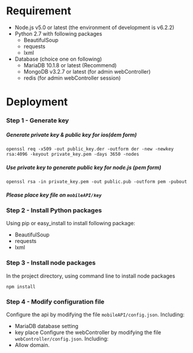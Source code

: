 # Requirement
* Node.js v5.0 or latest (the environment of development is v6.2.2)
* Python 2.7 with following packages
  * BeautifulSoup
  * requests
  * lxml
* Database (choice one on following)
  * MariaDB 10.1.8 or latest (Recommend)
  * MongoDB v3.2.7 or latest (for admin webController)
  * redis (for admin webController session)



# Deployment

### Step 1 - Generate key
##### Generate private key & public key for ios(dem form)

    openssl req -x509 -out public_key.der -outform der -new -newkey rsa:4096 -keyout private_key.pem -days 3650 -nodes

##### Use private key to  generate public key for node.js (pem form)

    openssl rsa -in private_key.pem -out public.pub -outform pem -pubout

##### Please place key file on `mobileAPI/key`

### Step 2 - Install Python packages

Using pip or easy_install to install following package:
* BeautifulSoup
* requests
* lxml

### Step 3 - Install node packages
In the project directory, using command line to install node packages

    npm install


### Step 4 - Modify configuration file
Configure the api by modifying the file `mobileAPI/config.json`. Including:
- MariaDB database setting
- key place
Configure the webController by modifying the file `webController/config.json`. Including:
- Allow domain.
